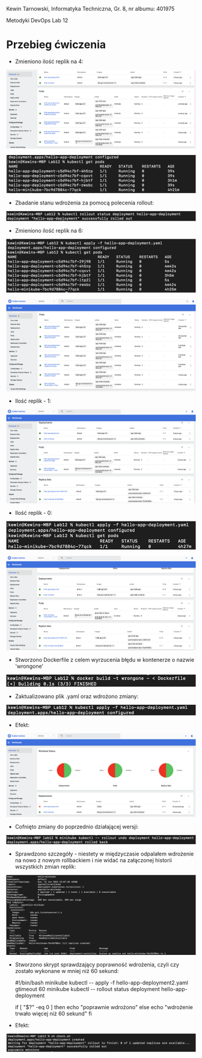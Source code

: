 Kewin Tarnowski,
Informatyka Techniczna,
Gr. 8, nr albumu: 401975


Metodyki DevOps
Lab 12


# Przebieg ćwiczenia

- Zmieniono ilość replik na 4:

 ![](im/im1.png)

 ![](im/im2.png)

- Zbadanie stanu wdrożenia za pomocą polecenia rollout:

 ![](im/im3.png)

- Zmieniono ilość replik na 6:

 ![](im/im4.png)

 ![](im/im5.png)

- Ilość replik - 1:

 ![](im/im7.png)

- Ilość replik - 0:

 ![](im/im8.png)

 ![](im/im9.png)
 
- Stworzono Dockerfile z celem wyrzucenia błędu w kontenerze o nazwie 'wrongone'

 ![](im/im10.png)

- Zaktualizowano plik .yaml oraz wdrożono zmiany:

 ![](im/im11.png)

- Efekt:

 ![](im/im12.png)

- Cofnięto zmiany do poprzednio działającej wersji:

 ![](im/im13.png)

- Sprawdzono szczegóły - niestety w międzyczasie odpalałem wdrożenie na nowo z nowym rollbackiem i nie widać na załączonej historii wszystkich zmian replik:

 ![](im/im14.png)

- Stworzono skrypt sprawdzający poprawność wdrożenia, czyli czy zostało wykonane w mniej niż 60 sekund:

	#!/bin/bash
	minikube kubectl -- apply -f hello-app-deployment2.yaml
	gtimeout 60 minikube kubectl -- rollout status deployment hello-app-deployment

	if [ "$?" -eq 0 ]
	then
		echo "poprawnie wdrożono"
	else
		echo "wdrożenie trwało więcej niż 60 sekund"
	fi

- Efekt: 

 ![](im/im15.png)
